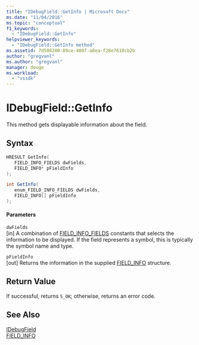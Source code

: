 ```yaml
---
title: "IDebugField::GetInfo | Microsoft Docs"
ms.date: "11/04/2016"
ms.topic: "conceptual"
f1_keywords: 
  - "IDebugField::GetInfo"
helpviewer_keywords: 
  - "IDebugField::GetInfo method"
ms.assetid: 7d508200-89ce-400f-a8ea-f28e7610cb2b
author: "gregvanl"
ms.author: "gregvanl"
manager: douge
ms.workload: 
  - "vssdk"
---
```

# IDebugField::GetInfo
This method gets displayable information about the field.  
  
## Syntax  
  
```cpp  
HRESULT GetInfo(   
   FIELD_INFO_FIELDS dwFields,  
   FIELD_INFO* pFieldInfo  
);  
```  
  
```csharp  
int GetInfo(  
   enum_FIELD_INFO_FIELDS dwFields,  
   FIELD_INFO[] pFieldInfo  
);  
```  
  
#### Parameters  
 `dwFields`  
 [in] A combination of [FIELD_INFO_FIELDS](../../../extensibility/debugger/reference/field-info-fields.md) constants that selects the information to be displayed. If the field represents a symbol, this is typically the symbol name and type.  
  
 `pFieldInfo`  
 [out] Returns the information in the supplied [FIELD_INFO](../../../extensibility/debugger/reference/field-info.md) structure.  
  
## Return Value  
 If successful, returns `S_OK`; otherwise, returns an error code.  
  
## See Also  
 [IDebugField](../../../extensibility/debugger/reference/idebugfield.md)   
 [FIELD_INFO](../../../extensibility/debugger/reference/field-info.md)